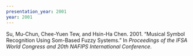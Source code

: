 ```yaml
---
presentation_year: 2001
year: 2001
---
```


Su, Mu-Chun, Chee-Yuen Tew, and Hsin-Ha Chen. 2001. “Musical Symbol Recognition Using Som-Based Fuzzy Systems.” In <i>Proceedings of the IFSA World Congress and 20th NAFIPS International Conference</i>.